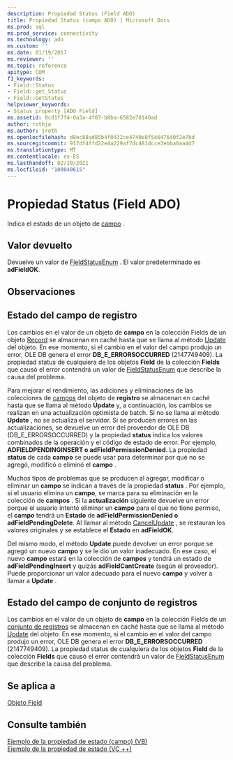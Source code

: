 ```yaml
---
description: Propiedad Status (Field ADO)
title: Propiedad Status (campo ADO) | Microsoft Docs
ms.prod: sql
ms.prod_service: connectivity
ms.technology: ado
ms.custom: ''
ms.date: 01/19/2017
ms.reviewer: ''
ms.topic: reference
apitype: COM
f1_keywords:
- Field::Status
- Field::get_Status
- Field::GetStatus
helpviewer_keywords:
- Status property [ADO Field]
ms.assetid: 8cd1f7f4-0a3a-4f07-b8ba-6582e70140ad
author: rothja
ms.author: jroth
ms.openlocfilehash: d8ec88ad85b4f0432ce4740e8f54647640f2e7bd
ms.sourcegitcommit: 917df4ffd22e4a229af7dc481dcce3ebba0aa4d7
ms.translationtype: MT
ms.contentlocale: es-ES
ms.lasthandoff: 02/10/2021
ms.locfileid: "100040615"
---
```

# <a name="status-property-ado-field"></a>Propiedad Status (Field ADO)
Indica el estado de un objeto de [campo](./field-object.md) .  
  
## <a name="return-value"></a>Valor devuelto  
 Devuelve un valor de [FieldStatusEnum](./fieldstatusenum.md) . El valor predeterminado es **adFieldOK**.  
  
## <a name="remarks"></a>Observaciones  
  
## <a name="record-field-status"></a>Estado del campo de registro  
 Los cambios en el valor de un objeto de **campo** en la colección Fields de un objeto [Record](./record-object-ado.md) se almacenan en caché hasta que se llama al método [Update](./update-method.md) del objeto. En ese momento, si el cambio en el valor del campo produjo un error, OLE DB genera el error **DB_E_ERRORSOCCURRED** (2147749409). La propiedad status de cualquiera de los objetos **Field** de la colección **Fields** que causó el error contendrá un valor de [FieldStatusEnum](./fieldstatusenum.md) que describe la causa del problema.  
  
 Para mejorar el rendimiento, las adiciones y eliminaciones de las colecciones de [campos](./fields-collection-ado.md) del objeto de **registro** se almacenan en caché hasta que se llama al método **Update** y, a continuación, los cambios se realizan en una actualización optimista de batch. Si no se llama al método **Update** , no se actualiza el servidor. Si se producen errores en las actualizaciones, se devuelve un error del proveedor de OLE DB (DB_E_ERRORSOCCURRED) y la propiedad **status** indica los valores combinados de la operación y el código de estado de error. Por ejemplo, **ADFIELDPENDINGINSERT o adFieldPermissionDenied**. La propiedad **status** de cada **campo** se puede usar para determinar por qué no se agregó, modificó o eliminó el **campo** .  
  
 Muchos tipos de problemas que se producen al agregar, modificar o eliminar un **campo** se indican a través de la propiedad **status** . Por ejemplo, si el usuario elimina un **campo**, se marca para su eliminación en la colección de **campos** . Si la **actualización** siguiente devuelve un error porque el usuario intentó eliminar un **campo** para el que no tiene permiso, el **campo** tendrá un **Estado** de **adFieldPermissionDenied o adFieldPendingDelete**. Al llamar al método [CancelUpdate](./cancelupdate-method-ado.md) , se restauran los valores originales y se establece el **Estado** en **adFieldOK**.  
  
 Del mismo modo, el método **Update** puede devolver un error porque se agregó un nuevo **campo** y se le dio un valor inadecuado. En ese caso, el nuevo **campo** estará en la colección de **campos** y tendrá un estado de **adFieldPendingInsert** y quizás **adFieldCantCreate** (según el proveedor). Puede proporcionar un valor adecuado para el nuevo **campo** y volver a llamar a **Update** .  
  
## <a name="recordset-field-status"></a>Estado del campo de conjunto de registros  
 Los cambios en el valor de un objeto de **campo** en la colección Fields de un [conjunto de registros](./recordset-object-ado.md) se almacenan en caché hasta que se llama al método [Update](./update-method.md) del objeto. En ese momento, si el cambio en el valor del campo produjo un error, OLE DB genera el error **DB_E_ERRORSOCCURRED** (2147749409). La propiedad status de cualquiera de los objetos **Field** de la colección **Fields** que causó el error contendrá un valor de [FieldStatusEnum](./fieldstatusenum.md) que describe la causa del problema.  
  
## <a name="applies-to"></a>Se aplica a  
 [Objeto Field](./field-object.md)  
  
## <a name="see-also"></a>Consulte también  
 [Ejemplo de la propiedad de estado (campo) (VB)](./status-property-example-field-vb.md)   
 [Ejemplo de la propiedad de estado (VC ++)](./status-property-example-vc.md)